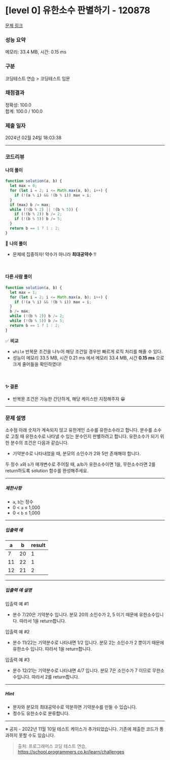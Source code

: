 # [level 0] 유한소수 판별하기 - 120878

[문제 링크](https://school.programmers.co.kr/learn/courses/30/lessons/120878)

### 성능 요약

메모리: 33.4 MB, 시간: 0.15 ms

### 구분

코딩테스트 연습 > 코딩테스트 입문

### 채점결과

정확성: 100.0<br/>합계: 100.0 / 100.0

### 제출 일자

2024년 02월 24일 18:03:38

---

### 코드리뷰

#### 나의 풀이

```js
function solution(a, b) {
  let max = 0;
  for (let i = 2; i <= Math.max(a, b); i++) {
    if (!(a % i) && !(b % i)) max = i;
  }
  if (max) b /= max;
  while (!(b % 2) || !(b % 5)) {
    if (!(b % 2)) b /= 2;
    if (!(b % 5)) b /= 5;
  }
  return b == 1 ? 1 : 2;
}
```

🤔 **나의 풀이**

- 문제에 집중하자! 약수가 아니라 **최대공약수** !!

<br/>

#### 다른 사람 풀이

```js
function solution(a, b) {
  let max = 1;
  for (let i = 2; i <= Math.max(a, b); i++) {
    if (!(a % i) && !(b % i)) max = i;
  }
  b /= max;
  while (!(b % 2)) b /= 2;
  while (!(b % 5)) b /= 5;
  return b == 1 ? 1 : 2;
}
```

✅ **비교**

- `while` 반복문 조건을 나누어 해당 조건일 경우만 빠르게 로직 처리를 해줄 수 있다.
- 성능이 메모리 33.5 MB, 시간 0.21 ms 에서 메모리 33.4 MB, 시간 **0.15 ms** 으로 크게 줄어듦을 확인하였다!

<br/>

#### ✨ 결론

- 반복문 조건은 가능한 간단하게, 해당 케이스만 지정해주자 😀

---

### 문제 설명

<p>소수점 아래 숫자가 계속되지 않고 유한개인 소수를 유한소수라고 합니다. 분수를 소수로 고칠 때 유한소수로 나타낼 수 있는 분수인지 판별하려고 합니다. 유한소수가 되기 위한 분수의 조건은 다음과 같습니다.</p>

<ul>
<li>기약분수로 나타내었을 때, 분모의 소인수가 2와 5만 존재해야 합니다.</li>
</ul>

<p>두 정수 <code>a</code>와 <code>b</code>가 매개변수로 주어질 때, a/b가 유한소수이면 1을, 무한소수라면 2를 return하도록 solution 함수를 완성해주세요.</p>

<hr>

<h5>제한사항</h5>

<ul>
<li><code>a</code>, <code>b</code>는 정수</li>
<li>0 &lt; <code>a</code>&nbsp;≤&nbsp;1,000</li>
<li>0 &lt; <code>b</code>&nbsp;≤ 1,000</li>
</ul>

<hr>

<h5>입출력 예</h5>
<table class="table">
        <thead><tr>
<th>a</th>
<th>b</th>
<th>result</th>
</tr>
</thead>
        <tbody><tr>
<td>7</td>
<td>20</td>
<td>1</td>
</tr>
<tr>
<td>11</td>
<td>22</td>
<td>1</td>
</tr>
<tr>
<td>12</td>
<td>21</td>
<td>2</td>
</tr>
</tbody>
      </table>
<hr>

<h5>입출력 예 설명</h5>

<p>입출력 예 #1</p>

<ul>
<li>분수 7/20은 기약분수 입니다. 분모 20의 소인수가 2, 5 이기 때문에 유한소수입니다. 따라서 1을 return합니다.</li>
</ul>

<p>입출력 예 #2</p>

<ul>
<li>분수 11/22는 기약분수로 나타내면 1/2 입니다. 분모 2는 소인수가 2 뿐이기 때문에 유한소수 입니다. 따라서 1을 return합니다.</li>
</ul>

<p>입출력 예 #3</p>

<ul>
<li>분수 12/21는 기약분수로 나타내면 4/7 입니다. 분모 7은 소인수가 7 이므로 무한소수입니다. 따라서 2를 return합니다.</li>
</ul>

<hr>

<h5>Hint</h5>

<ul>
<li>분자와 분모의 최대공약수로 약분하면 기약분수를 만들 수 있습니다.</li>
<li>정수도 유한소수로 분류합니다.</li>
</ul>

<hr>

<p>※ 공지 - 2022년 11월 10일 테스트 케이스가 추가되었습니다. 기존에 제출한 코드가 통과하지 못할 수도 있습니다.</p>

> 출처: 프로그래머스 코딩 테스트 연습, https://school.programmers.co.kr/learn/challenges
